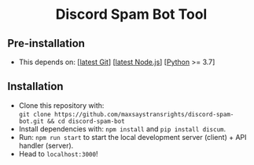 <h1 align="center" style="border-bottom: none !important; margin-bottom: 5px !important;">Discord Spam Bot Tool</h1>

## Pre-installation
* This depends on: [<a href="https://git-scm.com/download/win">latest Git</a>] [<a href="https://nodejs.org/en/">latest Node.js</a>] [<a href="https://www.python.org/downloads/">Python</a> >= 3.7]

## Installation
* Clone this repository with:<br/>
`git clone https://github.com/maxsaystransrights/discord-spam-bot.git && cd discord-spam-bot`
* Install dependencies with: `npm install` and `pip install discum`.
* Run: `npm run start` to start the local development server (client) + API handler (server).
* Head to `localhost:3000`!

